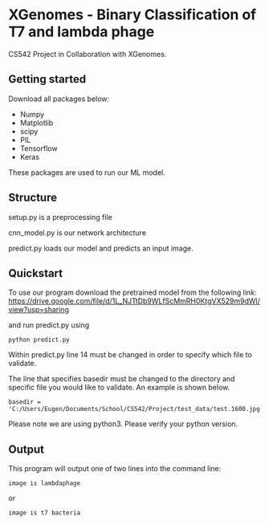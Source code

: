 # XGenomes - Binary Classification of T7 and lambda phage
CS542 Project in Collaboration with XGenomes.

## Getting started
Download all packages below:
- Numpy
- Matplotlib
- scipy
- PIL
- Tensorflow
- Keras

These packages are used to run our ML model.

## Structure
setup.py is a preprocessing file

cnn_model.py is our network architecture

predict.py loads our model and predicts an input image.

## Quickstart
To use our program download the pretrained model from the following link: https://drive.google.com/file/d/1L_NJTtDb9WLfScMmRH0KtgVX529m9dWl/view?usp=sharing

and run predict.py using 
```
python predict.py
```
Within predict.py line 14 must be changed in order to specify which file to validate. 

The line that specifies basedir must be changed to the directory and specific file you would like to validate. An example is shown below.
```
basedir = 'C:/Users/Eugen/Documents/School/CS542/Project/test_data/test.1600.jpg'
```
Please note we are using python3. Please verify your python version.

## Output
This program will output one of two lines into the command line:
```
image is lambdaphage
```
or 
```
image is t7 bacteria
```
